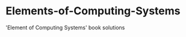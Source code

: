 Elements-of-Computing-Systems
=============================

'Element of Computing Systems' book solutions